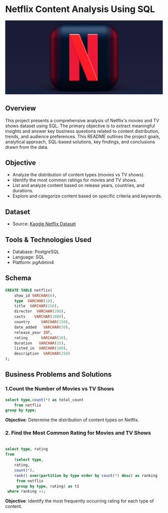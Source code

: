 # Netflix Content Analysis Using SQL 
![Netflix_logo](https://github.com/misba-coder/Netflix_SQL_project/blob/main/logo.png)
##  Overview
This project presents a comprehensive analysis of Netflix's movies and TV shows dataset using SQL. The primary objective is to extract meaningful insights and answer key business questions related to content distribution, trends, and audience preferences. This README outlines the project goals, analytical approach, SQL-based solutions, key findings, and conclusions drawn from the data.

## Objective
- Analyze the distribution of content types (movies vs TV shows).
- Identify the most common ratings for movies and TV shows.
- List and analyze content based on release years, countries, and durations.
- Explore and categorize content based on specific criteria and keywords.
## Dataset
- Source: [Kaggle Netflix Dataset](https://www.kaggle.com/datasets/shivamb/netflix-shows?resource=download)
  
## Tools & Technologies Used
- Database: PostgreSQL
- Language: SQL
- Platform: pgAdmin4

##  Schema
```sql
CREATE TABLE netflix(
	show_id VARCHAR(6),
	type  VARCHAR(10),
	title  VARCHAR(150),
	director  VARCHAR(208),
	casts    VARCHAR(1000),
	country     VARCHAR(150),
	date_added   VARCHAR(50),
	release_year INT,
	rating      VARCHAR(10),
	duration   VARCHAR(15),
	listed_in  VARCHAR(100),
	description  VARCHAR(250)
);

```
## Business Problems and Solutions

### 1.Count the Number of Movies vs TV Shows
```sql
select type,count(*) as total_count
	from netflix
group by type;
```
**Objective**: Determine the distribution of content types on Netflix.

### 2. Find the Most Common Rating for Movies and TV Shows
```sql

select type, rating
from
	(select type,
	rating,
	count(*),
	rank() over(partition by type order by count(*) desc) as ranking
	 from netflix
	 group by type, rating) as t1
 where ranking =1;
```
**Objective**: Identify the most frequently occurring rating for each type of content.

